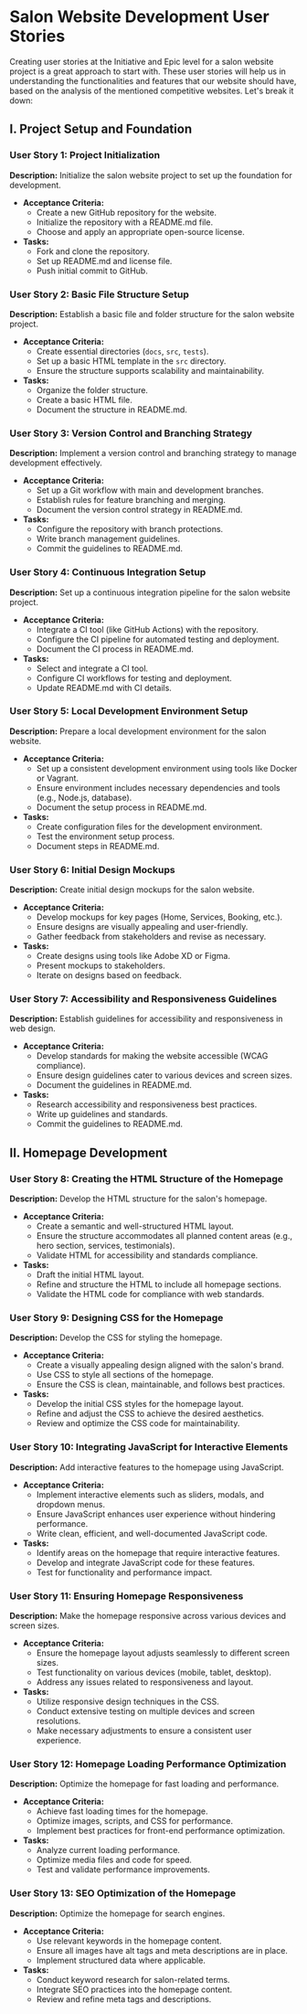 
# Salon Website Development User Stories
Creating user stories at the Initiative and Epic level for a salon website project is a great approach to start with. These user stories will help us in understanding the functionalities and features that our website should have, based on the analysis of the mentioned competitive websites. Let's break it down:


## I. Project Setup and Foundation
### User Story 1: Project Initialization
**Description:** Initialize the salon website project to set up the foundation for development.
- **Acceptance Criteria:**
  - Create a new GitHub repository for the website.
  - Initialize the repository with a README.md file.
  - Choose and apply an appropriate open-source license.
- **Tasks:**
  - Fork and clone the repository.
  - Set up README.md and license file.
  - Push initial commit to GitHub.

### User Story 2: Basic File Structure Setup
**Description:** Establish a basic file and folder structure for the salon website project.
- **Acceptance Criteria:**
  - Create essential directories (`docs`, `src`, `tests`).
  - Set up a basic HTML template in the `src` directory.
  - Ensure the structure supports scalability and maintainability.
- **Tasks:**
  - Organize the folder structure.
  - Create a basic HTML file.
  - Document the structure in README.md.

### User Story 3: Version Control and Branching Strategy
**Description:** Implement a version control and branching strategy to manage development effectively.
- **Acceptance Criteria:**
  - Set up a Git workflow with main and development branches.
  - Establish rules for feature branching and merging.
  - Document the version control strategy in README.md.
- **Tasks:**
  - Configure the repository with branch protections.
  - Write branch management guidelines.
  - Commit the guidelines to README.md.

### User Story 4: Continuous Integration Setup
**Description:** Set up a continuous integration pipeline for the salon website project.
- **Acceptance Criteria:**
  - Integrate a CI tool (like GitHub Actions) with the repository.
  - Configure the CI pipeline for automated testing and deployment.
  - Document the CI process in README.md.
- **Tasks:**
  - Select and integrate a CI tool.
  - Configure CI workflows for testing and deployment.
  - Update README.md with CI details.

### User Story 5: Local Development Environment Setup
**Description:** Prepare a local development environment for the salon website.
- **Acceptance Criteria:**
  - Set up a consistent development environment using tools like Docker or Vagrant.
  - Ensure environment includes necessary dependencies and tools (e.g., Node.js, database).
  - Document the setup process in README.md.
- **Tasks:**
  - Create configuration files for the development environment.
  - Test the environment setup process.
  - Document steps in README.md.

### User Story 6: Initial Design Mockups
**Description:** Create initial design mockups for the salon website.
- **Acceptance Criteria:**
  - Develop mockups for key pages (Home, Services, Booking, etc.).
  - Ensure designs are visually appealing and user-friendly.
  - Gather feedback from stakeholders and revise as necessary.
- **Tasks:**
  - Create designs using tools like Adobe XD or Figma.
  - Present mockups to stakeholders.
  - Iterate on designs based on feedback.

### User Story 7: Accessibility and Responsiveness Guidelines
**Description:** Establish guidelines for accessibility and responsiveness in web design.
- **Acceptance Criteria:**
  - Develop standards for making the website accessible (WCAG compliance).
  - Ensure design guidelines cater to various devices and screen sizes.
  - Document the guidelines in README.md.
- **Tasks:**
  - Research accessibility and responsiveness best practices.
  - Write up guidelines and standards.
  - Commit the guidelines to README.md.


## II. Homepage Development
### User Story 8: Creating the HTML Structure of the Homepage
**Description:** Develop the HTML structure for the salon's homepage.
- **Acceptance Criteria:**
  - Create a semantic and well-structured HTML layout.
  - Ensure the structure accommodates all planned content areas (e.g., hero section, services, testimonials).
  - Validate HTML for accessibility and standards compliance.
- **Tasks:**
  - Draft the initial HTML layout.
  - Refine and structure the HTML to include all homepage sections.
  - Validate the HTML code for compliance with web standards.

### User Story 9: Designing CSS for the Homepage
**Description:** Develop the CSS for styling the homepage.
- **Acceptance Criteria:**
  - Create a visually appealing design aligned with the salon's brand.
  - Use CSS to style all sections of the homepage.
  - Ensure the CSS is clean, maintainable, and follows best practices.
- **Tasks:**
  - Develop the initial CSS styles for the homepage layout.
  - Refine and adjust the CSS to achieve the desired aesthetics.
  - Review and optimize the CSS code for maintainability.

### User Story 10: Integrating JavaScript for Interactive Elements
**Description:** Add interactive features to the homepage using JavaScript.
- **Acceptance Criteria:**
  - Implement interactive elements such as sliders, modals, and dropdown menus.
  - Ensure JavaScript enhances user experience without hindering performance.
  - Write clean, efficient, and well-documented JavaScript code.
- **Tasks:**
  - Identify areas on the homepage that require interactive features.
  - Develop and integrate JavaScript code for these features.
  - Test for functionality and performance impact.

### User Story 11: Ensuring Homepage Responsiveness
**Description:** Make the homepage responsive across various devices and screen sizes.
- **Acceptance Criteria:**
  - Ensure the homepage layout adjusts seamlessly to different screen sizes.
  - Test functionality on various devices (mobile, tablet, desktop).
  - Address any issues related to responsiveness and layout.
- **Tasks:**
  - Utilize responsive design techniques in the CSS.
  - Conduct extensive testing on multiple devices and screen resolutions.
  - Make necessary adjustments to ensure a consistent user experience.

### User Story 12: Homepage Loading Performance Optimization
**Description:** Optimize the homepage for fast loading and performance.
- **Acceptance Criteria:**
  - Achieve fast loading times for the homepage.
  - Optimize images, scripts, and CSS for performance.
  - Implement best practices for front-end performance optimization.
- **Tasks:**
  - Analyze current loading performance.
  - Optimize media files and code for speed.
  - Test and validate performance improvements.

### User Story 13: SEO Optimization of the Homepage
**Description:** Optimize the homepage for search engines.
- **Acceptance Criteria:**
  - Use relevant keywords in the homepage content.
  - Ensure all images have alt tags and meta descriptions are in place.
  - Implement structured data where applicable.
- **Tasks:**
  - Conduct keyword research for salon-related terms.
  - Integrate SEO practices into the homepage content.
  - Review and refine meta tags and descriptions.